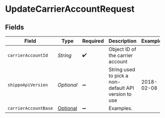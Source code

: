 # UpdateCarrierAccountRequest


## Fields

| Field                                                                         | Type                                                                          | Required                                                                      | Description                                                                   | Example                                                                       |
| ----------------------------------------------------------------------------- | ----------------------------------------------------------------------------- | ----------------------------------------------------------------------------- | ----------------------------------------------------------------------------- | ----------------------------------------------------------------------------- |
| `carrierAccountId`                                                            | *String*                                                                      | :heavy_check_mark:                                                            | Object ID of the carrier account                                              |                                                                               |
| `shippoApiVersion`                                                            | *Optional<String>*                                                            | :heavy_minus_sign:                                                            | String used to pick a non-default API version to use                          | 2018-02-08                                                                    |
| `carrierAccountBase`                                                          | [Optional<CarrierAccountBase>](../../models/components/CarrierAccountBase.md) | :heavy_minus_sign:                                                            | Examples.                                                                     |                                                                               |